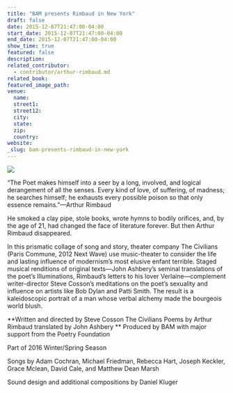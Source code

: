 ```yaml
---
title: "BAM presents Rimbaud in New York"
draft: false
date: 2015-12-07T21:47:00-04:00
start_date: 2015-12-07T21:47:00-04:00
end_date: 2015-12-07T21:47:00-04:00
show_time: true
featured: false
description:
related_contributor:
  - contributor/arthur-rimbaud.md
related_book:
featured_image_path:
venue:
  name:
  street1:
  street12:
  city:
  state:
  zip:
  country:
website:
_slug: bam-presents-rimbaud-in-new-york
---
```


[![](http://lh3.googleusercontent.com/_dL0uYLEEm-Bl3d1tCA8Ts3UyK4pUoz4IumIubRzGT72JfH9QRe7EQmE9nLuuJA__H762tdOEpFm7_S8hgBPjQyh8Ebp=s1200)](/webhook-uploads/1449525902408/Rimbaud%20in%20New%20York.jpg)

“The Poet makes himself into a seer by a long, involved, and logical derangement of all the senses. Every kind of love, of suffering, of madness; he searches himself; he exhausts every possible poison so that only essence remains.”—Arthur Rimbaud

He smoked a clay pipe, stole books, wrote hymns to bodily orifices, and, by the age of 21, had changed the face of literature forever. But then Arthur Rimbaud disappeared.

In this prismatic collage of song and story, theater company The Civilians (Paris Commune, 2012 Next Wave) use music-theater to consider the life and lasting influence of modernism’s most elusive enfant terrible. Staged musical renditions of original texts—John Ashbery’s seminal translations of the poet’s Illuminations, Rimbaud’s letters to his lover Verlaine—complement writer-director Steve Cosson’s meditations on the poet’s sexuality and influence on artists like Bob Dylan and Patti Smith. The result is a kaleidoscopic portrait of a man whose verbal alchemy made the bourgeois world blush.

**Written and directed by Steve Cosson
The Civilians
Poems by Arthur Rimbaud translated by John Ashbery
**
Produced by BAM with major support from the Poetry Foundation

Part of 2016 Winter/Spring Season

Songs by Adam Cochran, Michael Friedman, Rebecca Hart, Joseph Keckler, Grace Mclean, David Cale, and Matthew Dean Marsh

Sound design and additional compositions by Daniel Kluger


